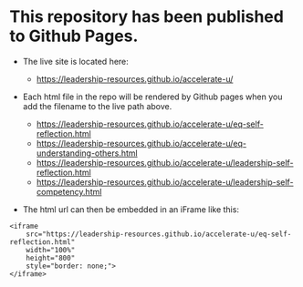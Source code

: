 # This repository has been published to Github Pages.

* The live site is located here:
    * https://leadership-resources.github.io/accelerate-u/

* Each html file in the repo will be rendered by Github pages when you add the filename to the live path above.
    * https://leadership-resources.github.io/accelerate-u/eq-self-reflection.html
    * https://leadership-resources.github.io/accelerate-u/eq-understanding-others.html
    * https://leadership-resources.github.io/accelerate-u/leadership-self-reflection.html
    * https://leadership-resources.github.io/accelerate-u/leadership-self-competency.html

* The html url can then be embedded in an iFrame like this:

```
<iframe 
    src="https://leadership-resources.github.io/accelerate-u/eq-self-reflection.html" 
    width="100%" 
    height="800" 
    style="border: none;">
</iframe>

```
